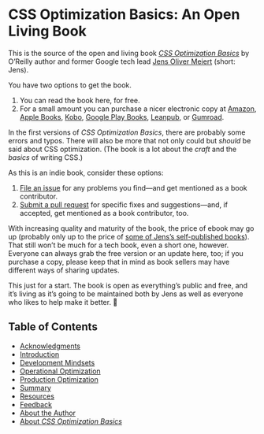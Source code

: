 # CSS Optimization Basics: An Open Living Book

This is the source of the open and living book [_CSS Optimization Basics_](https://meiert.com/blog/css-optimization-basics/) by O’Reilly author and former Google tech lead [Jens Oliver Meiert](https://meiert.com/) (short: Jens).

You have two options to get the book.

1. You can read the book here, for free.
2. For a small amount you can purchase a nicer electronic copy at [Amazon](https://www.amazon.com/dp/B07TVW1ZT8/?tag=meiert-20), [Apple Books](https://books.apple.com/us/book/css-optimization-basics/id1571260941?ls=1), [Kobo](https://www.kobo.com/us/en/ebook/css-optimization-basics), [Google Play Books](https://play.google.com/store/books/details/Jens_Oliver_Meiert_CSS_Optimization_Basics?id=xgTfDwAAQBAJ), [Leanpub](https://leanpub.com/css-optimization-basics), or [Gumroad](https://j9t.gumroad.com/l/YzeaH)<!-- , or [Payhip](https://payhip.com/b/Bnie) -->.

In the first versions of _CSS Optimization Basics_, there are probably some errors and typos. There will also be more that not only could but _should_ be said about CSS optimization. (The book is a lot about the _craft_ and the _basics_ of writing CSS.)

As this is an indie book, consider these options:

1. [File an issue](https://github.com/frontenddogma/css-optimization-basics/issues/new) for any problems you find—and get mentioned as a book contributor.
2. [Submit a pull request](https://github.com/frontenddogma/css-optimization-basics/pulls) for specific fixes and suggestions—and, if accepted, get mentioned as a book contributor, too.

With increasing quality and maturity of the book, the price of ebook may go up (probably only up to the price of [some of Jens’s self-published books](https://www.goodreads.com/author/list/13623828.Jens_Oliver_Meiert)). That still won’t be much for a tech book, even a short one, however. Everyone can always grab the free version or an update here, too; if you purchase a copy, please keep that in mind as book sellers may have different ways of sharing updates.

This just for a start. The book is open as everything’s public and free, and it’s living as it’s going to be maintained both by Jens as well as everyone who likes to help make it better. 🥂

## Table of Contents

* [Acknowledgments](manuscript/acknowledgments.md)
* [Introduction](manuscript/intro.md)
* [Development Mindsets](manuscript/mindsets.md)
* [Operational Optimization](manuscript/operation.md)
* [Production Optimization](manuscript/production.md)
* [Summary](manuscript/overview.md)
* [Resources](manuscript/resources.md)
* [Feedback](manuscript/feedback.md)
* [About the Author](manuscript/author.md)
* [About _CSS Optimization Basics_](manuscript/book.md)